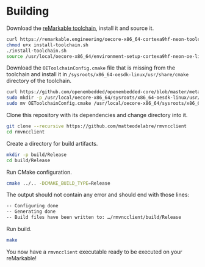 # Building

Download the [reMarkable toolchain](https://remarkable.engineering/), install it and source it.

```sh
curl https://remarkable.engineering/oecore-x86_64-cortexa9hf-neon-toolchain-zero-gravitas-1.8-23.9.2019.sh -o install-toolchain.sh
chmod u+x install-toolchain.sh
./install-toolchain.sh
source /usr/local/oecore-x86_64/environment-setup-cortexa9hf-neon-oe-linux-gnueabi
```

Download the `OEToolchainConfig.cmake` file that is missing from the toolchain and install it in `/sysroots/x86_64-oesdk-linux/usr/share/cmake` directory of the toolchain.

```sh
curl https://github.com/openembedded/openembedded-core/blob/master/meta/recipes-devtools/cmake/cmake/OEToolchainConfig.cmake -o OEToolchainConfig.cmake
sudo mkdir -p /usr/local/oecore-x86_64/sysroots/x86_64-oesdk-linux/usr/share/cmake
sudo mv OEToolchainConfig.cmake /usr/local/oecore-x86_64/sysroots/x86_64-oesdk-linux/usr/share/cmake
```

Clone this repository with its dependencies and change directory into it.

```sh
git clone --recursive https://github.com/matteodelabre/rmvncclient
cd rmvncclient
```

Create a directory for build artifacts.

```sh
mkdir -p build/Release
cd build/Release
```

Run CMake configuration.

```sh
cmake ../.. -DCMAKE_BUILD_TYPE=Release
```

The output should not contain any error and should end with those lines:

```txt
-- Configuring done
-- Generating done
-- Build files have been written to: …/rmvncclient/build/Release
```

Run build.

```sh
make
```

You now have a `rmvncclient` executable ready to be executed on your reMarkable!
